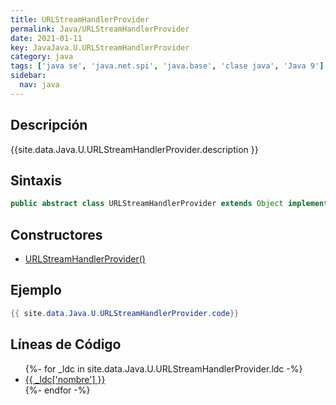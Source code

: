 ```yaml
---
title: URLStreamHandlerProvider
permalink: Java/URLStreamHandlerProvider
date: 2021-01-11
key: JavaJava.U.URLStreamHandlerProvider
category: java
tags: ['java se', 'java.net.spi', 'java.base', 'clase java', 'Java 9']
sidebar: 
  nav: java
---
```


## Descripción
{{site.data.Java.U.URLStreamHandlerProvider.description }}

## Sintaxis
~~~java
public abstract class URLStreamHandlerProvider extends Object implements URLStreamHandlerFactory
~~~

## Constructores
* [URLStreamHandlerProvider()](/Java/URLStreamHandlerProvider/URLStreamHandlerProvider/)

## Ejemplo
~~~java
{{ site.data.Java.U.URLStreamHandlerProvider.code}}
~~~

## Líneas de Código
<ul>
{%- for _ldc in site.data.Java.U.URLStreamHandlerProvider.ldc -%}
   <li>
       <a href="{{_ldc['url'] }}">{{ _ldc['nombre'] }}</a>
   </li>
{%- endfor -%}
</ul>
